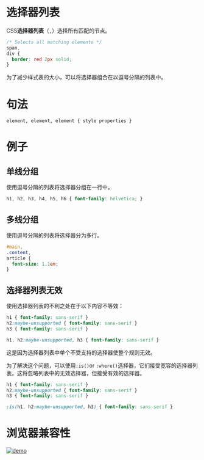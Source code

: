# 选择器列表

CSS**选择器列表**（`,`）选择所有匹配的节点。

```css
/* Selects all matching elements */
span,
div {
  border: red 2px solid;
}
```

为了减少样式表的大小，可以将选择器组合在以逗号分隔的列表中。

# 句法

```
element, element, element { style properties }
```

# 例子

## 单线分组

使用逗号分隔的列表将选择器分组在一行中。

```css
h1, h2, h3, h4, h5, h6 { font-family: helvetica; }
```

## 多线分组

使用逗号分隔的列表将选择器分为多行。

```css
#main,
.content,
article {
  font-size: 1.1em;
}
```

## 选择器列表无效

使用选择器列表的不利之处在于以下内容不等效：

```css
h1 { font-family: sans-serif }
h2:maybe-unsupported { font-family: sans-serif }
h3 { font-family: sans-serif }
```

```css
h1, h2:maybe-unsupported, h3 { font-family: sans-serif }
```

这是因为选择器列表中单个不受支持的选择器使整个规则无效。

为了解决这个问题，可以使用`:is()`or `:where()`选择器，它们接受宽容的选择器列表。这将忽略列表中的无效选择器，但接受有效的选择器。

```css
h1 { font-family: sans-serif }
h2:maybe-unsupported { font-family: sans-serif }
h3 { font-family: sans-serif }
```

```css
:is(h1, h2:maybe-unsupported, h3) { font-family: sans-serif }
```

# 浏览器兼容性

<a data-fancybox title="demo" href="/notes/assets/mozillaCss/1617674781(1).jpg">![demo](/notes/assets/mozillaCss/1617674781(1).jpg)</a>